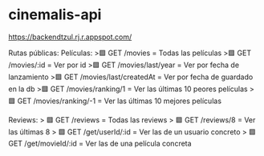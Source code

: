 # cinemalis-api

https://backendtzul.rj.r.appspot.com/

Rutas públicas:
  Películas:
    >🟩 GET /movies = Todas las películas
    >🟩 GET /movies/:id = Ver por id
    >🟩 GET /movies/last/year = Ver por fecha de lanzamiento
    >🟩 GET /movies/last/createdAt = Ver por fecha de guardado en la db
    >🟩 GET /movies/ranking/1 = Ver las últimas 10 peores películas
    >🟩 GET /movies/ranking/-1 = Ver las últimas 10 mejores películas

  Reviews:
    > 🟩 GET /reviews = Todas las reviews
    > 🟩 GET /reviews/8 = Ver las últimas 8
    > 🟩 GET /get/userId/:id = Ver las de un usuario concreto
    > 🟩 GET /get/movieId/:id = Ver las de una película concreta
